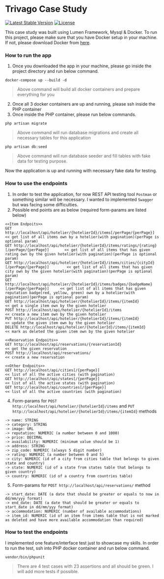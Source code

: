 # Trivago Case Study

[![Latest Stable Version](https://img.shields.io/packagist/v/laravel/lumen-framework)](https://packagist.org/packages/laravel/lumen-framework)
[![License](https://img.shields.io/packagist/l/laravel/lumen)](https://packagist.org/packages/laravel/lumen-framework)


This case study was built using Lumen Framework, Mysql & Docker. To run this project, please make sure that you have Docker setup in your machine. If not, please download Docker from [here](https://www.docker.com/products/docker-desktop/).

### How to run the app
1. Once you downloaded the app in your machine, please go inside the project directory and run below command.
```shell
docker-compose up --build -d
```
>Above command will build all docker containers and prepare everything for you

2. Once all 3 docker containers are up and running, please ssh inside the PHP container
3. Once inside the PHP container, please run below commands.
```shell
php artisan migrate
```
> Above command will run database migrations and create all necessary tables for this application

```shell
php artisan db:seed
```
> Above command will run database seeder and fill tables with fake data for testing purpose.

Now the application is up and running with necessary fake data for testing.

### How to use the endpoints
1. In order to test the application, for now REST API testing tool `Postman` or something similar will be necessary. I wanted to implemented `Swagger` but was facing some difficulties.
2. Possible end points are as below (required form-params are listed below)
```text
<<Item Endpoits>>
GET http://localhost/api/hotelier/{hotelierId}/items[/perPage/{perPage}]                        << get list of all items own by a hotelier(with pagination)(perPage is optional param)
GET http://localhost/api/hotelier/{hotelierId}/items/ratings/{rating}[/perPage/{perPage}]       << get list of all items that has given rating own by the given hotelier(with pagination)(perPage is optional param)
GET http://localhost/api/hotelier/{hotelierId}/items/cities/{cityId}[/perPage/{perPage}]        << get list of all items that has given city own by the given hotelier(with pagination)(perPage is optional param)
GET http://localhost/api/hotelier/{hotelierId}/items/badges/{badgeName}[/perPage/{perPage}]     << get list of all items that has given reputation badge(red, yellow, green) own by a hotelier(with pagination)(perPage is optional param)
GET http://localhost/api/hotelier/{hotelierId}/items/{itemId}                                   << get a single item own by the given hotelier
POST http://localhost/api/hotelier/{hotelierId}/items                                           << create a new item own by the given hotelier
PUT http://localhost/api/hotelier/{hotelierId}/items/{itemId}                                   << update the given item own by the given hotelier
DELETE http://localhost/api/hotelier/{hotelierId}/items/{itemId}                                << mark as deleted the given item own by the given hotelier

<<Reservation Endpoits>>
GET http://localhost/api/reservations/{reservationId}                                           << get the given reservation
POST http://localhost/api/reservations/                                                         << create a new reservation

<<Other Endpoits>>
GET http://localhost/api/cities[/{perPage}]                                                     << list of all the active cities (with pagination)
GET http://localhost/api/states[/{perPage}]                                                     << list of all the active states (with pagination)
GET http://localhost/api/countries[/{perPage}]                                                  << list of all the active countries (with pagination)
```
4. Form-params for `POST http://localhost/api/hotelier/{hotelierId}/items` and `PUT http://localhost/api/hotelier/{hotelierId}/items/{itemId}` methods

```text
-> name: STRING 
-> category: STRING 
-> image: URL
-> reputation: NUMERIC (a number between 0 and 1000)
-> price: DECIMAL
-> availability: NUMERIC (minimum value should be 1)
-> address: STRING
-> zip_code: NUMERIC (always 5 digit number)
-> rating: NUMERIC (a number between 0 and 5)
-> city: NUMERIC (id of a city from cities table that belongs to given state and country)
-> state: NUMERIC (id of a state from states table that belongs to given country)
-> country: NUMERIC (id of a country from countries table)
```

5. Form-params for `POST http://localhost/api/reservations/` method
```text
-> start_date: DATE (a date that should be greater or equals to now in dd/mm/yyy format)
-> end_date: DATE (a date that should be greater or equals to start_date in dd/mm/yyy format)
-> accommodation: NUMERIC (number of available accommodations)
-> item_id: NUMERIC (id of an item from items table that is not marked as deleted and have more available accommodation than required)
```
### How to test the endpoints
I implemented one feature/interface test just to showcase my skills. In order to run the test, ssh into PHP docker container and run below command.
```shell
vendor/bin/phpunit
```
> There are 4 test cases with 23 assertions and all should be green. I will add more tests if possible.
